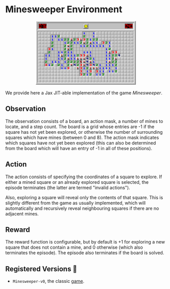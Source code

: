 # Minesweeper Environment

<p align="center">
        <img src="../img/minesweeper.png" height="200"/>
</p>

We provide here a Jax JIT-able implementation of the game _Minesweeper_.

## Observation
The observation consists of a board, an action mask, a number of mines to locate, and a step count. The board is a grid whose entries are -1 if the square has not yet been explored, or otherwise the number of surrounding squares which have mines (between 0 and 8). The action mask indicates which squares have not yet been explored (this can also be determined from the board which will have an entry of -1 in all of these positions).

## Action
The action consists of specifying the coordinates of a square to explore. If either a mined square or an already explored square is selected, the episode terminates (the latter are termed "invalid actions").

Also, exploring a square will reveal only the contents of that square. This is slightly different from the game as usually implemented, which will automatically and recursively reveal neighbouring squares if there are no adjacent mines.

## Reward
The reward function is configurable, but by default is +1 for exploring a new square that does not contain a mine, and 0 otherwise (which also terminates the episode). The episode also terminates if the board is solved.

## Registered Versions 📖
- `Minesweeper-v0`, the classic [game](https://en.wikipedia.org/wiki/Minesweeper).
